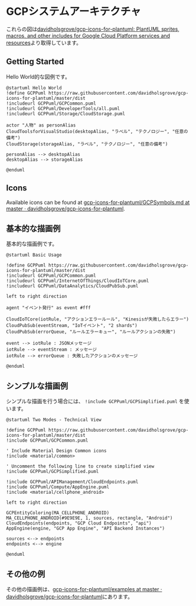 # GCPシステムアーキテクチャ

これらの図は[davidholsgrove/gcp-icons-for-plantuml: PlantUML sprites, macros, and other includes for Google Cloud Platform services and resources](https://github.com/davidholsgrove/gcp-icons-for-plantuml)より取得しています。

## Getting Started

Hello World的な図例です。

```plantuml
@startuml Hello World
!define GCPPuml https://raw.githubusercontent.com/davidholsgrove/gcp-icons-for-plantuml/master/dist
!includeurl GCPPuml/GCPCommon.puml
!includeurl GCPPuml/DeveloperTools/all.puml
!includeurl GCPPuml/Storage/CloudStorage.puml

actor "人物" as personAlias
CloudToolsforVisualStudio(desktopAlias, "ラベル", "テクノロジー", "任意の備考")
CloudStorage(storageAlias, "ラベル", "テクノロジー", "任意の備考")

personAlias --> desktopAlias
desktopAlias --> storageAlias

@enduml
```

## Icons

Available icons can be found at [gcp-icons-for-plantuml/GCPSymbols.md at master · davidholsgrove/gcp-icons-for-plantuml](https://github.com/davidholsgrove/gcp-icons-for-plantuml/blob/master/GCPSymbols.md).

## 基本的な描画例

基本的な描画例です。

```plantuml
@startuml Basic Usage

!define GCPPuml https://raw.githubusercontent.com/davidholsgrove/gcp-icons-for-plantuml/master/dist
!includeurl GCPPuml/GCPCommon.puml
!includeurl GCPPuml/InternetOfThings/CloudIoTCore.puml
!includeurl GCPPuml/DataAnalytics/CloudPubSub.puml

left to right direction

agent "イベント発行" as event #fff

CloudIoTCore(iotRule, "アクションエラールール", "Kinesisが失敗したらエラー")
CloudPubSub(eventStream, "IoTイベント", "2 shards")
CloudPubSub(errorQueue, "ルールエラーキュー", "ルールアクションの失敗")

event --> iotRule : JSONメッセージ
iotRule --> eventStream : メッセージ
iotRule --> errorQueue : 失敗したアクションのメッセージ

@enduml
```

## シンプルな描画例

シンプルな描画を行う場合には、 `!include GCPPuml/GCPSimplified.puml` を使います。

```plantuml
@startuml Two Modes - Technical View

!define GCPPuml https://raw.githubusercontent.com/davidholsgrove/gcp-icons-for-plantuml/master/dist
!include GCPPuml/GCPCommon.puml

' Include Material Design Common icons
!include <material/common>

' Uncomment the following line to create simplified view
!include GCPPuml/GCPSimplified.puml

!include GCPPuml/APIManagement/CloudEndpoints.puml
!include GCPPuml/Compute/AppEngine.puml
!include <material/cellphone_android>

left to right direction

GCPEntityColoring(MA_CELLPHONE_ANDROID)
MA_CELLPHONE_ANDROID(#9E9E9E, 1, sources, rectangle, "Android")
CloudEndpoints(endpoints, "GCP Cloud Endpoints", "api")
AppEngine(engine, "GCP App Engine", "API Backend Instances")

sources <--> endpoints
endpoints <--> engine

@enduml
```

## その他の例

その他の描画例は、[gcp-icons-for-plantuml/examples at master · davidholsgrove/gcp-icons-for-plantuml](https://github.com/davidholsgrove/gcp-icons-for-plantuml/tree/master/examples)にあります。
